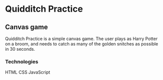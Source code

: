 # Quidditch Practice
## Canvas game

Quidditch Practice is a simple canvas game. The user plays as Harry Potter on a broom, and needs to catch as many of the golden snitches as possible in 30 seconds. 

### Technologies 
HTML
CSS
JavaScript